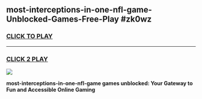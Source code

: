 
## most-interceptions-in-one-nfl-game-Unblocked-Games-Free-Play #zk0wz
<h3>
<a href="https://us.freeplayer.one?title=most-interceptions-in-one-nfl-game&ref=9M">CLICK TO PLAY</a></h3>
<hr>

<h3>
<a href="https://us.freeplayer.one?title=most-interceptions-in-one-nfl-game&ref=9M">CLICK 2 PLAY</a>
  
</h3>

<a href="https://us.freeplayer.one?title=most-interceptions-in-one-nfl-game&ref=9M"><img src="https://clearcache.store/games.png"></a>


**most-interceptions-in-one-nfl-game games unblocked: Your Gateway to Fun and Accessible Online Gaming**
